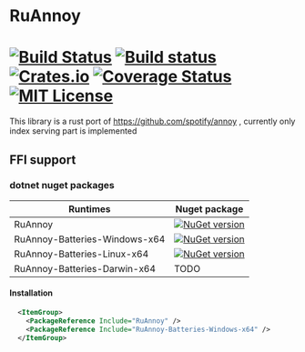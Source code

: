# RuAnnoy

[![Build Status](https://img.shields.io/travis/kis3tar/RuAnnoy/master.svg)](https://travis-ci.org/kis3tar/RuAnnoy)
[![Build status](https://img.shields.io/appveyor/ci/kis3tar/RuAnnoy/master.svg)](https://ci.appveyor.com/project/kis3tar/RuAnnoy)
[![Crates.io](https://img.shields.io/crates/v/ru_annoy.svg)](https://crates.io/crates/ru_annoy)
[![Coverage Status](https://coveralls.io/repos/github/kis3tar/RuAnnoy/badge.svg?branch=master)](https://coveralls.io/github/kis3tar/RuAnnoy?branch=master)
[![MIT License](https://img.shields.io/github/license/kis3tar/RuAnnoy.svg)](https://github.com/kis3tar/RuAnnoy/blob/master/LICENSE)
========

This library is a rust port of https://github.com/spotify/annoy , currently only index serving part is implemented

## FFI support
### dotnet nuget packages

| Runtimes                      | Nuget package                                                                                                                                 |
| ----------------------------- | --------------------------------------------------------------------------------------------------------------------------------------------- |
| RuAnnoy                       | [![NuGet version](https://buildstats.info/nuget/RuAnnoy)](https://www.nuget.org/packages/RuAnnoy)                                             |
| RuAnnoy-Batteries-Windows-x64 | [![NuGet version](https://buildstats.info/nuget/RuAnnoy-Batteries-Windows-x64)](https://www.nuget.org/packages/RuAnnoy-Batteries-Windows-x64) |
| RuAnnoy-Batteries-Linux-x64   | [![NuGet version](https://buildstats.info/nuget/RuAnnoy-Batteries-Linux-x64)](https://www.nuget.org/packages/RuAnnoy-Batteries-Linux-x64)     |
| RuAnnoy-Batteries-Darwin-x64  | TODO                                                                                                                                          |

#### Installation
```xml
  <ItemGroup>
    <PackageReference Include="RuAnnoy" />
    <PackageReference Include="RuAnnoy-Batteries-Windows-x64" />
  </ItemGroup>
```
